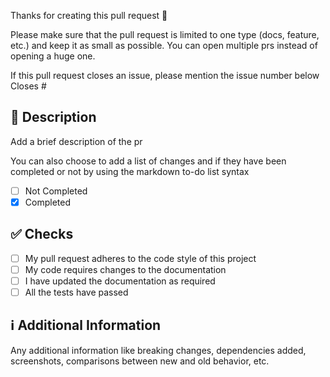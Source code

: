 Thanks for creating this pull request 🤗

Please make sure that the pull request is limited to one type (docs, feature, etc.) and keep it as small as possible. You can open multiple prs instead of opening a huge one.

If this pull request closes an issue, please mention the issue number below
Closes # <!-- Issue # here -->

## 📑 Description
Add a brief description of the pr

You can also choose to add a list of changes and if they have been completed or not by using the markdown to-do list syntax
- [ ] Not Completed
- [x] Completed

## ✅ Checks
- [ ] My pull request adheres to the code style of this project
- [ ] My code requires changes to the documentation
- [ ] I have updated the documentation as required
- [ ] All the tests have passed

## ℹ Additional Information
Any additional information like breaking changes, dependencies added, screenshots, comparisons between new and old behavior, etc.
